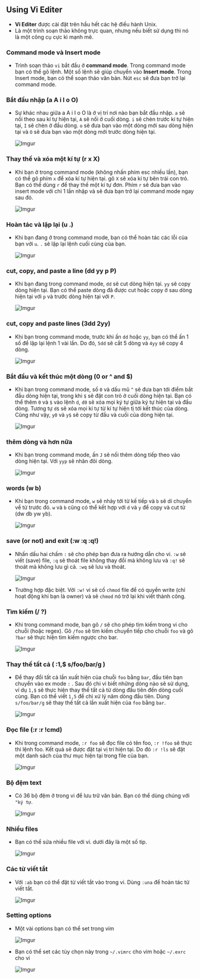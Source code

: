 ﻿## Using Vi Editer

- **Vi Editer** được cài đặt trên hầu hết các hệ điều hành Unix.
- Là một trình soạn thảo không trực quan, nhưng nếu biết sử dụng thì nó là một công cụ cực kì mạnh mẽ.

### Command mode và Insert mode
- Trình soạn thảo `vi` bắt đầu ở **command mode**. Trong command mode bạn có thể gõ lệnh. Một số lệnh sẽ giúp chuyển vào **Insert mode**. Trong Insert mode, bạn có thể soạn thảo văn bản. Nút `esc` sẽ đưa bạn trở lại command mode.

### Bắt đầu nhập (a A i I o O)
- Sự khác nhau giữa a A i I o O là ở vị trí nơi nào bạn bắt đầu nhập. `a` sẽ nối theo sau kí tự hiện tại, `A` sẽ nối ở cuối dòng. `i` sẽ chèn trước kí tự hiện tại, `I` sẽ chèn ở đầu dòng. `o` sẽ đưa bạn vào một dòng mới sau dòng hiện tại và `O` sẽ đưa bạn vào một dòng mới trước dòng hiện tại.

	![Imgur](https://i.imgur.com/uYj6ZLX.png)

### Thay thế và xóa một kí tự (r x X)
- Khi bạn ở trong command mode (không nhấn phím esc nhiều lần), bạn có thể gõ phím `x` để xóa kí tự hiện tại. gõ `X` sẽ xóa kí tự bên trái con trỏ. Bạn có thể dùng `r` để thay thế một kí tự đơn. Phím `r` sẽ đưa bạn vào insert mode với chỉ 1 lần nhập và sẽ đưa bạn trở lại command mode ngay sau đó.

	![Imgur](https://i.imgur.com/g5w5OVS.png)

### Hoàn tác và lặp lại (u .)
- Khi bạn đang ở trong command mode, bạn có thể hoàn tác các lỗi của bạn với `u`. `.` sẽ lặp lại lệnh cuối cùng của bạn.

	![Imgur](https://i.imgur.com/CvqfHg9.png)

### cut, copy, and paste a line (dd yy p P)
- Khi bạn đang trong command mode, `dd` sẽ cut dòng hiện tại. `yy` sẽ copy dòng hiện tại. Bạn có thể paste dòng đã được cut hoặc copy ở sau dòng hiện tại với `p` và trước dòng hiện tại với `P`.

	![Imgur](https://i.imgur.com/m0VIhyX.png)

### cut, copy and paste lines (3dd 2yy)
- Khi bạn trong command mode, trước khi ấn `dd` hoặc `yy`, bạn có thể ấn 1 số để lặp lại lệnh 1 vài lần. Do đó, `5dd` sẽ cắt 5 dòng và `4yy` sẽ copy 4 dòng. 

	![Imgur](https://i.imgur.com/ZIDezZi.png)

### Bắt đầu và kết thúc một dòng (0 or ^ and $)
- Khi bạn trong command mode, số `0` và dấu mũ `^` sẽ đưa bạn tới điểm bắt đầu dòng hiện tại, trong khi `$` sẽ đặt con trỏ ở cuối dòng hiện tại. Bạn có thể thêm `0` và `$` vào lệnh `d`, `d0` sẽ xóa mọi ký tự giữa ký tự hiện tại và đầu dòng. Tương tự `d$` sẽ xóa mọi kí tự từ kí tự hiện tị tới kết thúc của dòng. Cũng như vậy, `y0` và `y$` sẽ copy từ đầu và cuối của dòng hiện tại.

	![Imgur](https://i.imgur.com/pcp6G5x.png)

### thêm dòng và hơn nữa
- Khi bạn trong command mode, ấn `J` sẽ nối thêm dòng tiếp theo vào dòng hiện tại. Với `yyp` sẽ nhân đôi dòng.

	![Imgur](https://i.imgur.com/COYWaev.png)

### words (w b)
- Khi bạn trong command mode, `w` sẽ nhảy tới từ kế tiếp và `b` sẽ di chuyển về từ trước đó. `w` và `b` cũng có thể kết hợp với `d` và `y` để copy và cut từ (dw db yw yb).

	![Imgur](https://i.imgur.com/lW5DmkM.png)

### save (or not) and exit (:w :q :q!)
- Nhấn dấu hai chấm `:` sẽ cho phép bạn đưa ra hướng dẫn cho vi. `:w` sẽ viết (save) file, `:q` sẽ thoát file không thay đổi mà không lưu và `:q!` sẽ thoát mà không lưu gì cả. `:wq` sẽ lưu và thoát.

	![Imgur](https://i.imgur.com/4LcH2G1.png)

- Trường hợp đặc biệt. Với `:w!` vi sẽ cố `chmod` file  để có quyền write (chỉ hoạt động khi bạn là owner) và sẽ `chmod` nó trở lại khi viết thành công.

### Tìm kiếm (/ ?)
- Khi trong command mode, bạn gõ `/` sẽ cho phép tìm kiếm trong vi cho chuỗi (hoặc regex). Gõ `/foo` sẽ tìm kiếm chuyển tiếp cho chuỗi `foo` và gõ `?bar` sẽ thực hiện tìm kiếm ngược cho bar.

	![Imgur](https://i.imgur.com/J9Mxqo8.png)

### Thay thế tất cả ( :1,$ s/foo/bar/g )
- Để thay đổi tất cả lần xuất hiện của chuỗi `foo` bằng `bar`, đầu tiên bạn chuyển vào ex mode `:` . Sau đó chi vi biết những dòng nào sẽ sử dụng, ví dụ `1,$` sẽ thực hiện thay thế tất cả từ dòng đầu tiên đến dòng cuối cùng. Bạn có thể viết `1,5` để chỉ xử lý năm dòng đầu tiên. Dùng `s/foo/bar/g` sẽ thay thế tất cả lần xuất hiện của `foo` bằng `bar`.

	![Imgur](https://i.imgur.com/vtzjKxy.png)

### Đọc file (:r :r !cmd)
- Khi trong command mode, `:r foo` sẽ đọc file có tên foo, `:r !foo` sẽ thực thi lệnh foo. Kết quả sẽ được đặt tại vị trí hiện tại. Do đó `:r !ls` sẽ đặt một danh sách của thư mục hiện tại trong file của bạn.

	![Imgur](https://i.imgur.com/vtzjKxy.png)

### Bộ đệm text
- Có 36 bộ đệm ở trong vi để lưu trữ văn bản. Bạn có thể dùng chúng với `"ký tự`.

	![Imgur](https://i.imgur.com/oBcOlIC.png)

### Nhiều files
- Bạn có thể sửa nhiều file với vi. dưới đây là một số tip.

	![Imgur](https://i.imgur.com/GEDvF38.png)

### Các từ viết tắt
- 
	Với `:ab` bạn có thể đặt từ viết tắt vào trong vi. Dùng `:una` để hoàn tác từ viết tắt.

	![Imgur](https://i.imgur.com/UjSKw7f.png)

### Setting options
- Một vài options bạn có thể set trong vim

	![Imgur](https://i.imgur.com/UIbhZtf.png)

- Bạn có thể set các tùy chọn này trong `~/.vimrc` cho vim hoặc `~/.exrc` cho vi

	![Imgur](https://i.imgur.com/k7t5Qxi.png)
